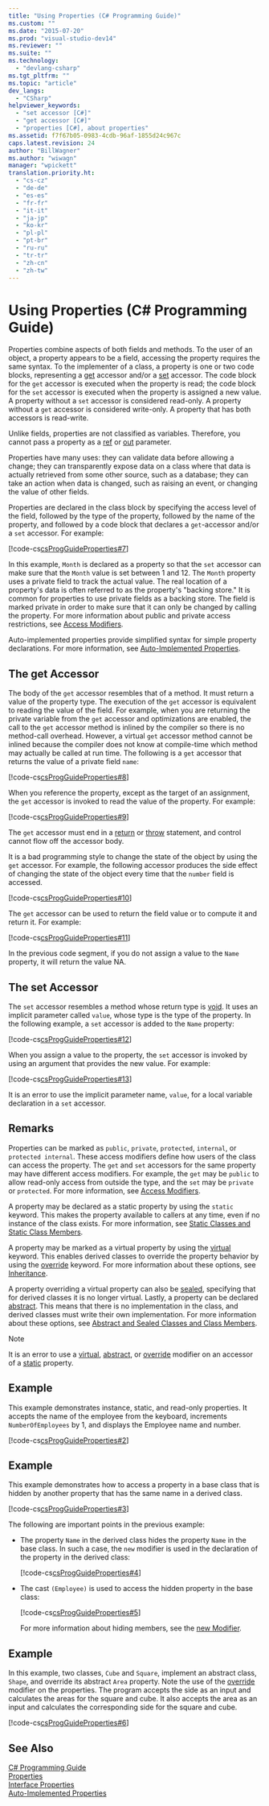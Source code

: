 ```yaml
---
title: "Using Properties (C# Programming Guide)"
ms.custom: ""
ms.date: "2015-07-20"
ms.prod: "visual-studio-dev14"
ms.reviewer: ""
ms.suite: ""
ms.technology: 
  - "devlang-csharp"
ms.tgt_pltfrm: ""
ms.topic: "article"
dev_langs: 
  - "CSharp"
helpviewer_keywords: 
  - "set accessor [C#]"
  - "get accessor [C#]"
  - "properties [C#], about properties"
ms.assetid: f7f67b05-0983-4cdb-96af-1855d24c967c
caps.latest.revision: 24
author: "BillWagner"
ms.author: "wiwagn"
manager: "wpickett"
translation.priority.ht: 
  - "cs-cz"
  - "de-de"
  - "es-es"
  - "fr-fr"
  - "it-it"
  - "ja-jp"
  - "ko-kr"
  - "pl-pl"
  - "pt-br"
  - "ru-ru"
  - "tr-tr"
  - "zh-cn"
  - "zh-tw"
---
```

# Using Properties (C# Programming Guide)
Properties combine aspects of both fields and methods. To the user of an object, a property appears to be a field, accessing the property requires the same syntax. To the implementer of a class, a property is one or two code blocks, representing a [get](../../../csharp\language-reference\keywords/get.md) accessor and/or a [set](../../../csharp\language-reference\keywords/set.md) accessor. The code block for the `get` accessor is executed when the property is read; the code block for the `set` accessor is executed when the property is assigned a new value. A property without a `set` accessor is considered read-only. A property without a `get` accessor is considered write-only. A property that has both accessors is read-write.  
  
 Unlike fields, properties are not classified as variables. Therefore, you cannot pass a property as a [ref](../../../csharp\language-reference\keywords/ref.md) or [out](../../../csharp\language-reference\keywords/out.md) parameter.  
  
 Properties have many uses: they can validate data before allowing a change; they can transparently expose data on a class where that data is actually retrieved from some other source, such as a database; they can take an action when data is changed, such as raising an event, or changing the value of other fields.  
  
 Properties are declared in the class block by specifying the access level of the field, followed by the type of the property, followed by the name of the property, and followed by a code block that declares a `get`-accessor and/or a `set` accessor. For example:  
  
 [!code-cs[csProgGuideProperties#7](../../../csharp\programming-guide\classes-and-structs/codesnippet/CSharp/using-properties_1.cs)]  
  
 In this example, `Month` is declared as a property so that the `set` accessor can make sure that the `Month` value is set between 1 and 12. The `Month` property uses a private field to track the actual value. The real location of a property's data is often referred to as the property's "backing store." It is common for properties to use private fields as a backing store. The field is marked private in order to make sure that it can only be changed by calling the property. For more information about public and private access restrictions, see [Access Modifiers](../../../csharp\programming-guide\classes-and-structs/access-modifiers.md).  
  
 Auto-implemented properties provide simplified syntax for simple property declarations. For more information, see [Auto-Implemented Properties](../../../csharp\programming-guide\classes-and-structs/auto-implemented-properties.md).  
  
## The get Accessor  
 The body of the `get` accessor resembles that of a method. It must return a value of the property type. The execution of the `get` accessor is equivalent to reading the value of the field. For example, when you are returning the private variable from the `get` accessor and optimizations are enabled, the call to the `get` accessor method is inlined by the compiler so there is no method-call overhead. However, a virtual `get` accessor method cannot be inlined because the compiler does not know at compile-time which method may actually be called at run time. The following is a `get` accessor that returns the value of a private field `name`:  
  
 [!code-cs[csProgGuideProperties#8](../../../csharp\programming-guide\classes-and-structs/codesnippet/CSharp/using-properties_2.cs)]  
  
 When you reference the property, except as the target of an assignment, the `get` accessor is invoked to read the value of the property. For example:  
  
 [!code-cs[csProgGuideProperties#9](../../../csharp\programming-guide\classes-and-structs/codesnippet/CSharp/using-properties_3.cs)]  
  
 The `get` accessor must end in a [return](../../../csharp\language-reference\keywords/return.md) or [throw](../../../csharp\language-reference\keywords/throw.md) statement, and control cannot flow off the accessor body.  
  
 It is a bad programming style to change the state of the object by using the `get` accessor. For example, the following accessor produces the side effect of changing the state of the object every time that the `number` field is accessed.  
  
 [!code-cs[csProgGuideProperties#10](../../../csharp\programming-guide\classes-and-structs/codesnippet/CSharp/using-properties_4.cs)]  
  
 The `get` accessor can be used to return the field value or to compute it and return it. For example:  
  
 [!code-cs[csProgGuideProperties#11](../../../csharp\programming-guide\classes-and-structs/codesnippet/CSharp/using-properties_5.cs)]  
  
 In the previous code segment, if you do not assign a value to the `Name` property, it will return the value NA.  
  
## The set Accessor  
 The `set` accessor resembles a method whose return type is [void](../../../csharp\language-reference\keywords/void.md). It uses an implicit parameter called `value`, whose type is the type of the property. In the following example, a `set` accessor is added to the `Name` property:  
  
 [!code-cs[csProgGuideProperties#12](../../../csharp\programming-guide\classes-and-structs/codesnippet/CSharp/using-properties_6.cs)]  
  
 When you assign a value to the property, the `set` accessor is invoked by using an argument that provides the new value. For example:  
  
 [!code-cs[csProgGuideProperties#13](../../../csharp\programming-guide\classes-and-structs/codesnippet/CSharp/using-properties_7.cs)]  
  
 It is an error to use the implicit parameter name, `value`, for a local variable declaration in a `set` accessor.  
  
## Remarks  
 Properties can be marked as `public`, `private`, `protected`, `internal`, or `protected internal`. These access modifiers define how users of the class can access the property. The `get` and `set` accessors for the same property may have different access modifiers. For example, the `get` may be `public` to allow read-only access from outside the type, and the `set` may be `private` or `protected`. For more information, see [Access Modifiers](../../../csharp\programming-guide\classes-and-structs/access-modifiers.md).  
  
 A property may be declared as a static property by using the `static` keyword. This makes the property available to callers at any time, even if no instance of the class exists. For more information, see [Static Classes and Static Class Members](../../../csharp\programming-guide\classes-and-structs/static-classes-and-static-class-members.md).  
  
 A property may be marked as a virtual property by using the [virtual](../../../csharp\language-reference\keywords/virtual.md) keyword. This enables derived classes to override the property behavior by using the [override](../../../csharp\language-reference\keywords/override.md) keyword. For more information about these options, see [Inheritance](../../../csharp\programming-guide\classes-and-structs/inheritance.md).  
  
 A property overriding a virtual property can also be [sealed](../../../csharp\language-reference\keywords/sealed.md), specifying that for derived classes it is no longer virtual. Lastly, a property can be declared [abstract](../../../csharp\language-reference\keywords/abstract.md). This means that there is no implementation in the class, and derived classes must write their own implementation. For more information about these options, see [Abstract and Sealed Classes and Class Members](../../../csharp\programming-guide\classes-and-structs/abstract-and-sealed-classes-and-class-members.md).  
  
> [!NOTE]
>  It is an error to use a [virtual](../../../csharp\language-reference\keywords/virtual.md), [abstract](../../../csharp\language-reference\keywords/abstract.md), or [override](../../../csharp\language-reference\keywords/override.md) modifier on an accessor of a [static](../../../csharp\language-reference\keywords/static.md) property.  
  
## Example  
 This example demonstrates instance, static, and read-only properties. It accepts the name of the employee from the keyboard, increments `NumberOfEmployees` by 1, and displays the Employee name and number.  
  
 [!code-cs[csProgGuideProperties#2](../../../csharp\programming-guide\classes-and-structs/codesnippet/CSharp/using-properties_8.cs)]  
  
## Example  
 This example demonstrates how to access a property in a base class that is hidden by another property that has the same name in a derived class.  
  
 [!code-cs[csProgGuideProperties#3](../../../csharp\programming-guide\classes-and-structs/codesnippet/CSharp/using-properties_9.cs)]  
  
 The following are important points in the previous example:  
  
-   The property `Name` in the derived class hides the property `Name` in the base class. In such a case, the `new` modifier is used in the declaration of the property in the derived class:  
  
     [!code-cs[csProgGuideProperties#4](../../../csharp\programming-guide\classes-and-structs/codesnippet/CSharp/using-properties_10.cs)]  
  
-   The cast `(Employee)` is used to access the hidden property in the base class:  
  
     [!code-cs[csProgGuideProperties#5](../../../csharp\programming-guide\classes-and-structs/codesnippet/CSharp/using-properties_11.cs)]  
  
     For more information about hiding members, see the [new Modifier](../../../csharp\language-reference\keywords/new-modifier.md).  
  
## Example  
 In this example, two classes, `Cube` and `Square`, implement an abstract class, `Shape`, and override its abstract `Area` property. Note the use of the [override](../../../csharp\language-reference\keywords/override.md) modifier on the properties. The program accepts the side as an input and calculates the areas for the square and cube. It also accepts the area as an input and calculates the corresponding side for the square and cube.  
  
 [!code-cs[csProgGuideProperties#6](../../../csharp\programming-guide\classes-and-structs/codesnippet/CSharp/using-properties_12.cs)]  
  
## See Also  
 [C# Programming Guide](../../../csharp\programming-guide/index.md)   
 [Properties](../../../csharp\programming-guide\classes-and-structs/properties.md)   
 [Interface Properties](../../../csharp\programming-guide\classes-and-structs/interface-properties.md)   
 [Auto-Implemented Properties](../../../csharp\programming-guide\classes-and-structs/auto-implemented-properties.md)